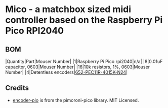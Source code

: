 # Mico - a matchbox sized midi controller based on the Raspberry Pi Pico RPI2040

## BOM

|Quantity|Part|Mouser Number|
|1|Raspberry Pi Pico rpi2040|n/a|
|8|0.01uF capacitor, 0603|Mouser Number|
|16|10k resistors, 1%, 0603|Mouser Number|
|4|Detentless encoders|[652-PEC11R-4015K-N24](https://no.mouser.com/ProductDetail/652-PEC11R-4015K-N24)|

## Credits
- [encoder-pio](https://github.com/pimoroni/pimoroni-pico) is from the pimoroni-pico library. MIT Licensed.
